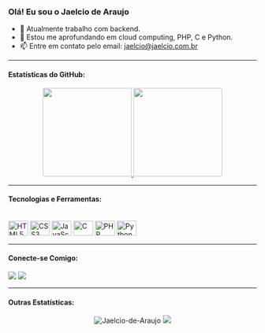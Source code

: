 ### Olá! Eu sou o Jaelcio de Araujo

- 🔭 Atualmente trabalho com backend.
- 🌱 Estou me aprofundando em cloud computing, PHP, C e Python.
- 📫 Entre em contato pelo email: [jaelcio@jaelcio.com.br](mailto:jaelcio@jaelcio.com.br)

---

#### Estatísticas do GitHub:

<div align="center">
  <a href="https://github.com/Jaelcio-de-Araujo">
    <img height="180em" src="https://github-readme-stats.vercel.app/api?username=Jaelcio-de-Araujo&show_icons=true&theme=dark&include_all_commits=true&count_private=true"/>
    <img height="180em" src="https://github-readme-stats.vercel.app/api/top-langs/?username=Jaelcio-de-Araujo&layout=compact&langs_count=7&theme=dark"/>
  </a>
</div>

---

#### Tecnologias e Ferramentas:

<div style="display: inline_block"><br>
  <img src="https://cdn.jsdelivr.net/gh/devicons/devicon/icons/html5/html5-original.svg" alt="HTML5" height="30" width="40"/>
  <img src="https://cdn.jsdelivr.net/gh/devicons/devicon/icons/css3/css3-original.svg" alt="CSS3" height="30" width="40"/>
  <img src="https://cdn.jsdelivr.net/gh/devicons/devicon/icons/javascript/javascript-original.svg" alt="JavaScript" height="30" width="40"/>
  <img src="https://cdn.jsdelivr.net/gh/devicons/devicon/icons/c/c-original.svg" alt="C" height="30" width="40"/>
  <img src="https://cdn.jsdelivr.net/gh/devicons/devicon/icons/php/php-plain.svg" alt="PHP" height="30" width="40"/>
  <img src="https://cdn.jsdelivr.net/gh/devicons/devicon/icons/python/python-original.svg" alt="Python" height="30" width="40"/>
</div>

---

#### Conecte-se Comigo:

<div>
  <a href="https://linkedin.com/in/jaelcio-de-araujo" target="_blank"><img src="https://img.shields.io/badge/-LinkedIn-%230077B5?style=for-the-badge&logo=linkedin&logoColor=white" target="_blank"></a>
  <a href="https://github.com/Jaelcio-de-Araujo" target="_blank"><img src="https://img.shields.io/badge/-GitHub-%23333?style=for-the-badge&logo=github&logoColor=white" target="_blank"></a>
</div>

---

#### Outras Estatísticas:

<p align="center">
  <img src="https://github-readme-streak-stats.herokuapp.com/?user=Jaelcio-de-Araujo&theme=dark" alt="Jaelcio-de-Araujo" />
  <img src="https://github-profile-summary-cards.vercel.app/api/cards/profile-details?username=Jaelcio-de-Araujo&theme=dark" />
</p>
